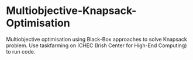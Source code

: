 # Multiobjective-Knapsack-Optimisation
Multiobjective optimisation using Black-Box approaches to solve Knapsack problem. Use taskfarming on ICHEC (Irish Center for High-End Computing) to run code. 

